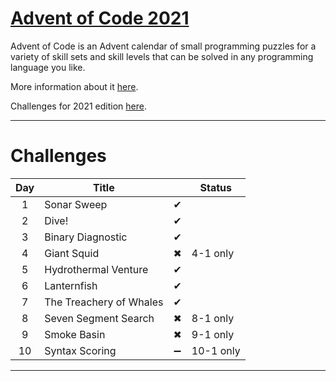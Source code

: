 # [Advent of Code 2021](https://adventofcode.com/2021)

Advent of Code is an Advent calendar of small programming puzzles for a variety of skill sets and skill levels that can be solved in any programming language you like.

More information about it [here](https://adventofcode.com/2021/about).

Challenges for 2021 edition [here](https://adventofcode.com/2021).

---
# Challenges

|Day|Title| | Status
|:---:|---|:---:|---
|1|Sonar Sweep|✔
|2|Dive!|✔
|3|Binary Diagnostic|✔
|4|Giant Squid|✖| 4-1 only
|5|Hydrothermal Venture|✔
|6|Lanternfish|✔
|7|The Treachery of Whales|✔
|8|Seven Segment Search|✖| 8-1 only
|9|Smoke Basin|✖| 9-1 only
|10|Syntax Scoring|➖| 10-1 only
---